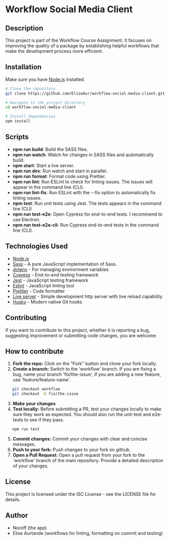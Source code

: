 # Workflow Social Media Client

## Description

This project is part of the Workflow Course Assignment. It focuses on improving the quality of a package by establishing helpful workflows that make the development process more efficient.

## Installation

Make sure you have [Node.js](https://nodejs.org/) installed.

```bash
# Clone the repository
git clone https://github.com/EliseAur/workflow-social-media-client.git

# Navigate to the project directory
cd workflow-social-media-client

# Install dependencies
npm install

```

## Scripts

- **npm run build**: Build the SASS files.
- **npm run watch**: Watch for changes in SASS files and automatically build.
- **npm start**: Start a live server.
- **npm run dev**: Run watch and start in parallel.
- **npm run format**: Format code using Prettier.
- **npm run lint**: Run ESLint to check for linting issues. The issues will appear in the command line (CLI).
- **npm run lint-fix**: Run ESLint with the --fix option to automatically fix linting issues.
- **npm test**: Run unit tests using Jest. The tests appears in the command line (CLI)
- **npm run test-e2e**: Open Cypress for end-to-end tests. I recommend to use Electron.
- **npm run test-e2e-cli**: Run Cypress end-to-end tests in the command line (CLI).

## Technologies Used

- [Node.js](https://nodejs.org/)
- [Sass](https://github.com/sass/dart-sass) - A pure JavaScript implementation of Sass.
- [dotenv](https://www.npmjs.com/package/dotenv) - For managing environment variables
- [Cypress](https://www.cypress.io/) - End-to-end testing framework
- [Jest](https://jestjs.io/) - JavaScript testing framework
- [Eslint](https://eslint.org/) - JavaScript linting tool
- [Prettier](https://prettier.io/) - Code formatter
- [Live server](https://github.com/tapio/live-server#readme) - Simple development http server with live reload capability
- [Husky](https://github.com/typicode/husky#readme) - Modern native Git hooks

## Contributing

If you want to contribute to this project, whether it is reporting a bug, suggesting improvement or submitting code changes, you are welcome.

## How to contribute

1. **Fork the repo:** Click on the "Fork" button and clone your fork locally.
2. **Create a branch:** Switch to the 'workflow' branch. If you are fixing a bug, name your branch 'fix/the-issue', if you are adding a new feature, use 'feature/feature-name'.

```bash
   git checkout workflow
   git checkout -b fix/the-issue
```

3. **Make your changes**
4. **Test locally:** Before submitting a PR, test your changes locally to make sure they work as expected. You should also run the unit-test and e2e-tests to see if they pass.

```bash
   npm run test
```

5. **Commit changes:** Commit your changes with clear and concise messages.
6. **Push to your fork:** Push changes to your fork on github.
7. **Open a Pull Request:** Open a pull request from your fork to the 'workflow' branch of the main repository. Provide a detailed description of your changes.

## License

This project is licensed under the ISC License - see the LICENSE file for details.

## Author

- Noroff (the app)
- Elise Aurtande (workflows for linting, formatting on commit and testing)
